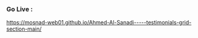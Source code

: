  ### Go Live :

 https://mosnad-web01.github.io/Ahmed-Al-Sanadi-----testimonials-grid-section-main/

 
 
